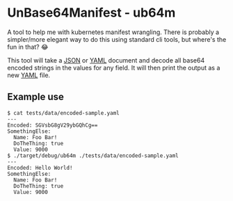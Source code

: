 # UnBase64Manifest - ub64m

A tool to help me with kubernetes manifest wrangling. There is probably a
simpler/more elegant way to do this using standard cli tools, but where's
the fun in that? 😂

This tool will take a [JSON][json] or [YAML][yaml] document and decode
all base64 encoded strings in the values for any field. It will then
print the output as a new [YAML][yaml] file.

## Example use

```
$ cat tests/data/encoded-sample.yaml
---
Encoded: SGVsbG8gV29ybGQhCg==
SomethingElse:
  Name: Foo Bar!
  DoTheThing: true
  Value: 9000
$ ./target/debug/ub64m ./tests/data/encoded-sample.yaml 
---
Encoded: Hello World!
SomethingElse:
  Name: Foo Bar!
  DoTheThing: true
  Value: 9000
```

[json]: https://json.org
[yaml]: https://yaml.org
